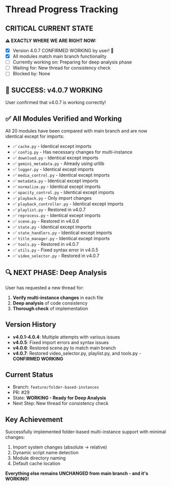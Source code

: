 # Thread Progress Tracking

## CRITICAL CURRENT STATE
**⚠️ EXACTLY WHERE WE ARE RIGHT NOW:**
- [x] Version 4.0.7 CONFIRMED WORKING by user! 🎉
- [x] All modules match main branch functionality
- [ ] Currently working on: Preparing for deep analysis phase
- [ ] Waiting for: New thread for consistency check
- [ ] Blocked by: None

## 🎉 SUCCESS: v4.0.7 WORKING
User confirmed that v4.0.7 is working correctly!

## ✅ All Modules Verified and Working
All 20 modules have been compared with main branch and are now identical except for imports:
- ✅ `cache.py` - Identical except imports
- ✅ `config.py` - Has necessary changes for multi-instance
- ✅ `download.py` - Identical except imports
- ✅ `gemini_metadata.py` - Already using urllib
- ✅ `logger.py` - Identical except imports
- ✅ `media_control.py` - Identical except imports
- ✅ `metadata.py` - Identical except imports
- ✅ `normalize.py` - Identical except imports
- ✅ `opacity_control.py` - Identical except imports
- ✅ `playback.py` - Only import changes
- ✅ `playback_controller.py` - Identical except imports
- ✅ `playlist.py` - Restored in v4.0.7
- ✅ `reprocess.py` - Identical except imports
- ✅ `scene.py` - Restored in v4.0.6
- ✅ `state.py` - Identical except imports
- ✅ `state_handlers.py` - Identical except imports
- ✅ `title_manager.py` - Identical except imports
- ✅ `tools.py` - Restored in v4.0.7
- ✅ `utils.py` - Fixed syntax error in v4.0.5
- ✅ `video_selector.py` - Restored in v4.0.7

## 🔍 NEXT PHASE: Deep Analysis
User has requested a new thread for:
1. **Verify multi-instance changes** in each file
2. **Deep analysis** of code consistency
3. **Thorough check** of implementation

## Version History
- **v4.0.1-4.0.4**: Multiple attempts with various issues
- **v4.0.5**: Fixed import errors and syntax issues
- **v4.0.6**: Restored scene.py to match main branch
- **v4.0.7**: Restored video_selector.py, playlist.py, and tools.py - **CONFIRMED WORKING**

## Current Status
- Branch: `feature/folder-based-instances`
- PR: #29
- State: **WORKING - Ready for Deep Analysis**
- Next Step: New thread for consistency check

## Key Achievement
Successfully implemented folder-based multi-instance support with minimal changes:
1. Import system changes (absolute → relative)
2. Dynamic script name detection
3. Module directory naming
4. Default cache location

**Everything else remains UNCHANGED from main branch - and it's WORKING!**
